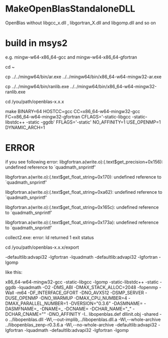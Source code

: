 # MakeOpenBlasStandaloneDLL
OpenBlas without libgcc_x.dll , libgortran_X.dll and libgomp.dll and so on


# build in msys2

e.g.  mingw-w64-x86_64-gcc and mingw-w64-x86_64-gfortran

cd ~

cp ../../mingw64/bin/ar.exe ../../mingw64/bin/x86_64-w64-mingw32-ar.exe

cp ../../mingw64/bin/ranlib.exe ../../mingw64/bin/x86_64-w64-mingw32-ranlib.exe


cd /you/path/openblas-x.x.x

make BINARY=64 HOSTCC=gcc CC=x86_64-w64-mingw32-gcc FC=x86_64-w64-mingw32-gfortran CFLAGS='-static-libgcc -static-libstdc++ -static -ggdb' FFLAGS='-static' NO_AFFINITY=1 USE_OPENMP=1 DYNAMIC_ARCH=1

# ERROR
if you see following error:
libgfortran.a(write.o):(.text$get_precision+0x156): undefined reference to `quadmath_snprintf'

libgfortran.a(write.o):(.text$get_float_string+0x170): undefined reference to `quadmath_snprintf'

libgfortran.a(write.o):(.text$get_float_string+0xa62): undefined reference to `quadmath_snprintf'

libgfortran.a(write.o):(.text$get_float_string+0x165c): undefined reference to `quadmath_snprintf'

libgfortran.a(write.o):(.text$get_float_string+0x173a): undefined reference to `quadmath_snprintf'

collect2.exe: error: ld returned 1 exit status

cd /you/path/openblas-x.x.x/export


-defaultlib:advapi32 -lgfortran -lquadmath -defaultlib:advapi32 -lgfortran -lgomp

like this:

x86_64-w64-mingw32-gcc -static-libgcc -lgomp -static-libstdc++ -static -ggdb -lquadmath -O2 
-DMS_ABI -DMAX_STACK_ALLOC=2048 -fopenmp -Wall -m64 -DF_INTERFACE_GFORT -DNO_AVX512 -DSMP_SERVER 
-DUSE_OPENMP -DNO_WARMUP -DMAX_CPU_NUMBER=4 -DMAX_PARALLEL_NUMBER=1 -DVERSION=\"0.3.6\" -DASMNAME= 
-DASMFNAME=_ -DNAME=_ -DCNAME= -DCHAR_NAME=\"_\" -DCHAR_CNAME=\"\" -DNO_AFFINITY 
-I..  libopenblas.def dllinit.obj -shared -o ../libopenblas.dll -Wl,--out-implib,../libopenblas.dll.a 
-Wl,--whole-archive ../libopenblas_zenp-r0.3.6.a -Wl,--no-whole-archive  -defaultlib:advapi32 -lgfortran -lquadmath 
-defaultlib:advapi32 -lgfortran -lgomp

